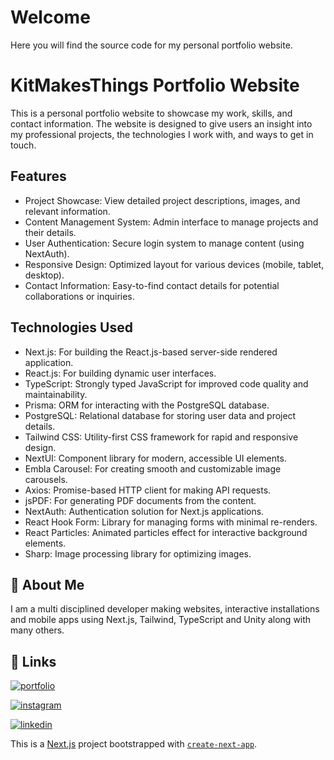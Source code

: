 # Welcome

Here you will find the source code for my personal portfolio website.

# KitMakesThings Portfolio Website

This is a personal portfolio website to showcase my work, skills, and contact information. The website is designed to give users an insight into my professional projects, the technologies I work with, and ways to get in touch.

## Features

-   Project Showcase: View detailed project descriptions, images, and relevant information.
-   Content Management System: Admin interface to manage projects and their details.
-   User Authentication: Secure login system to manage content (using NextAuth).
-   Responsive Design: Optimized layout for various devices (mobile, tablet, desktop).
-   Contact Information: Easy-to-find contact details for potential collaborations or inquiries.

## Technologies Used

-   Next.js: For building the React.js-based server-side rendered application.
-   React.js: For building dynamic user interfaces.
-   TypeScript: Strongly typed JavaScript for improved code quality and maintainability.
-   Prisma: ORM for interacting with the PostgreSQL database.
-   PostgreSQL: Relational database for storing user data and project details.
-   Tailwind CSS: Utility-first CSS framework for rapid and responsive design.
-   NextUI: Component library for modern, accessible UI elements.
-   Embla Carousel: For creating smooth and customizable image carousels.
-   Axios: Promise-based HTTP client for making API requests.
-   jsPDF: For generating PDF documents from the content.
-   NextAuth: Authentication solution for Next.js applications.
-   React Hook Form: Library for managing forms with minimal re-renders.
-   React Particles: Animated particles effect for interactive background elements.
-   Sharp: Image processing library for optimizing images.

## 🚀 About Me

I am a multi disciplined developer making websites, interactive installations and mobile apps using Next.js, Tailwind, TypeScript and Unity along with many others.

## 🔗 Links

[![portfolio](https://img.shields.io/badge/my_portfolio-000?style=for-the-badge&logo=ko-fi&logoColor=white)](https://kitmakesthings.co.uk)

[![instagram](https://img.shields.io/badge/Instagram-E4405F?style=for-the-badge&logo=instagram&logoColor=white)](https://instagram.com/kit_makes_things)

[![linkedin](https://img.shields.io/badge/linkedin-0A66C2?style=for-the-badge&logo=linkedin&logoColor=white)](https://www.linkedin.com/in/kit-hamm/)

This is a [Next.js](https://nextjs.org/) project bootstrapped with [`create-next-app`](https://github.com/vercel/next.js/tree/canary/packages/create-next-app).
